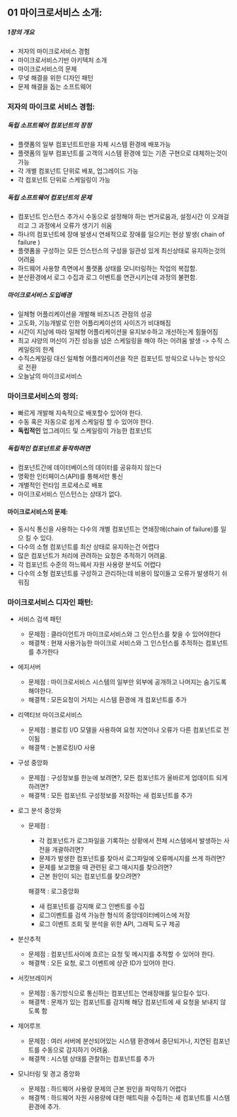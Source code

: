 ## 01 마이크로서비스 소개:

##### 1장의 개요

- 저자의 마이크로서비스 경험
- 마이크로서비스기반 아키텍처 소개
- 마이크로서비스의 문제
- 무넺 해결을 위한 디자인 패턴
- 문제 해결을 돕는 소프트웨어



### 저자의 마이크로 서비스 경험:

##### 독립 소프트웨어 컴포넌트의 장정

- 플랫폼의 일부 컴포넌트트만을 자체 시스템 환경에 배포가능
- 플랫폼의 일부 컴포넌트를 고객의 시스템 환경에 있는 기존 구현으로 대체하는것이 가능
- 각 개별 컴포넌트 단위로 배포, 업그레이드 가능
- 각 컴포넌트 단위로 스케일링이 가능

##### 독립 소프트웨어 컴포넌트의 문제

- 컴포넌트 인스턴스 추가시 수동으로 설정해야 하는 번거로움과, 설정시간 이 오래걸리고 그 과정에서 오류가 생기기 쉬움
- 하나의 컴포넌트에 장애 발생시 연쇄적으로 장애를 일으키는 현상 발생( chain of failure )
- 플랫폼을 구성하는 모든 인스턴스의 구성을 일관성 있게 최신상태로 유지하는것의 어려움
- 하드웨어 사용향 측면에서 풀랫폼 상태를 모니터링하는 작업의 복잡함.
- 분산환경에서 로그 수집과 로그 이벤트를 연관시키는데 과정의 불편함.

##### 마이크로서비스 도입배경

- 일체형 어플리케이션을 개발해 비즈니즈 관점의 성공
- 고도화, 기능개발로 인한 어플리케이션의 사이즈가 비대해짐
- 시간이 지남에 따라 일체형 어플리케이션을 유지보수하고 개선하는게 힘들어짐
- 최고 샤양의 머신이 가진 성능을 넘은 스케일링을 해야 하는 어려움 발생 -> 수직 스케일링의 한계
- 수직스케일링 대신 일체형 어플리케이션을 작은 컴포넌트 방싁으로 나누는 방식으로 전환
- 오늘날의 마이크로서비스



### 마이크로서비스의 정의:

- 빠르게 개발해 지속적으로 배포할수 있어야 한다.
- 수동 혹은 자동으로 쉽게 스케일링 할 수 있어야 한다.
- **독립적인** 업그레이드 및 스케일링이 가능한 컴포넌트

##### 독립적인 컴포넌트로 동작하려면

- 컴포넌트간에 데이터베이스의 데이터를 공유하지 않는다
- 명확한 인터페이스(API)를 통해서만 통신
- 개별적인 런타임 프로세스로 배포
- 마이크로서비스 인스턴스는 상태가 없다.



#### 마이크로서비스의 문제:

- 동시식 통신을 사용하는 다수의 개별 컴포넌트는 연쇄장애(chain of failure)를 일으 킬 수 있다.
- 다수의 소형 컴포넌트를 최산 상태로 유지하는건 어렵다
- 많은 컴포넌트가 처리에 관려하는 요청은 추적하기 어려움.
- 각 컴포넌트 수준의 하느웨서 자원 사용량 분석도 어렵다
- 다수의 소형 컴포넌트를 구성하고 관리하는데 비용이 많이들고 오류가 발생하기 쉬워짐



### 마이크로서비스 디자인 패턴:

- 서비스 검색 패턴

  - 문제점 : 클라이언트가 마이크로서비스와 그 인스턴스를 찾을 수 있어야한다
  - 해결책 : 현재 사용가능한 마이크로 서비스와 그 인스턴스를 추적하는 컴포넌트를 추가한다

- 에지서버

  - 문제점 : 마이크로서비스 시스템의 일부만 외부에 공개하고 나머지는 숨기도록 해야한다.
  - 해결책 :  모든요청이 거치는 시스템 환경에 개 컴포넌트를 추가

- 리액티브 마이크로서비스

  - 문제점 : 블로킹 I/O 모델을 사용하여 요청 지연이나 오류가 다른 컴포넌트로 전이됨
  - 해결책 : 논블로킹I/O 사용

- 구성 중앙화

  - 문제점 : 구성정보를 한눈에 보려면?, 모든 컴포넌트가 올바르게 업데이트 되게 하려면?
  - 해결책 : 모든 컴포넌트 구성정보를 저장하는 새 컴포넌트를 추가

- 로그 분석 중앙화

  - 문제점 : 

    - 각 컴포넌트가 로그파일을 기록하는 상황에서 전체 시스템에서 발생하는 사전을 개괄하려면?
    - 문제가 발생한 컴포넌트를 찾아서 로그파일에 오류메시지를 쓰게 하려면?
    - 문제를 보고했을 때 관련된 로그 매시지를 찾으려면?
    - 근본 원인이 되는 컴포넌트를 찾으려면?

    해결책 : 로그중앙화

    - 새 컴포넌트를 감지해 로그 인벤트를 수집
    - 로그이벤트를 검색 가능한 형식의 중앙데이터베이스에 저장
    - 로그 이벤트 조회 및 분석을 위한 API, 그래픽 도구 제공

- 분산추적

  - 문제점 : 컴포넌트사이에 흐르는 요청 및 메시지를 추적할 수 있어야 한다.
  - 해결책 : 오든 요청, 로그 이벤트에 상관  ID가 있어야 한다.

- 서킷브레이커 

  - 문제점 : 동기방식으로 통신하는 컴포넌트는 연쇄장애를 일으킬수 있다.
  - 해결책 : 문제가 있는 컴포넌트를 감지해 해당 컴포넌트에 새 요청을 보내지 않도록 함

- 제어루프

  - 문제점 : 여러 서버에 분산되어있는 시스템 환경에서 중단되거나, 지연된 컴포넌트를 수동으로 감지하기 어려움.
  - 해결책 : 시스템 상태를 관찰하는 컴포넌트를 추가

- 모니터링 및 경고 중앙화

  - 문제점 : 하드웨어 사용량 문제의 근본 원인을 파악하기 어렵다
  - 해결책 : 하드웨어 자원 사용량에 대한 매트릭을 수집하는 새 컴포넌트를 시스템 환경에 추가.



